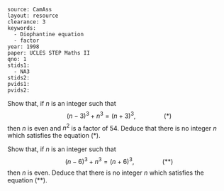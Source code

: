 ````
source: CamAss
layout: resource
clearance: 3
keywords: 
  - Diophantine equation
  - factor
year: 1998
paper: UCLES STEP Maths II
qno: 1
stids1:
  - NA3
stids2:
pvids1:
pvids2:

````
Show that, if $n$ is an integer such that $$(n-3)^3+n^3=(n+3)^3,\qquad\qquad(\ast)$$ then $n$ is even and $n^2$ is a factor of $54$. Deduce that there is no integer $n$ which satisfies the equation $(\ast)$.

Show that, if $n$ is an integer such that $$(n-6)^3+n^3=(n+6)^3,\qquad\qquad(\ast\ast)$$ then $n$ is even. Deduce that there is no integer $n$ which satisfies the equation $(\ast\ast)$.
